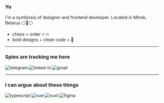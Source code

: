 ### Yo

I'm a symbiosis of designer and frontend developer. Located in Minsk, Belarus ⚪🔴⚪

- chaos + order = 🔥
- bold designs + clean code = 🖤

---

### Spies are tracking me here
[<img align="left" alt="telegram" src="https://img.shields.io/badge/telegram-%232a9fd9.svg?&style=for-the-badge&logo=telegram" />](https://t.me/pyncz/)
[<img align="left" alt="linked-in" src="https://img.shields.io/badge/linkedin-%230077B5.svg?&style=for-the-badge&logo=linkedin&logoColor=white" />](https://www.linkedin.com/in/pyncz/)
[<img align="left" alt="gmail" src="https://img.shields.io/badge/gmail-%23212121.svg?&style=for-the-badge&logo=gmail" />](mailto:pyncz.dev@gmail.com)

<br/>

---

### I can argue about these things
<img align="left" alt="typescript" src="https://img.shields.io/badge/typescript%20-%232f74c0.svg?&style=for-the-badge&logo=typescript&logoColor=white" />
<img align="left" alt="vue" src="https://img.shields.io/badge/vue%20-%233fb27f.svg?&style=for-the-badge&logo=vue.js&logoColor=white" />
<img align="left" alt="nuxt" src="https://img.shields.io/badge/nuxt%20-%2300c58e.svg?&style=for-the-badge&logo=nuxt.js&logoColor=white" />
<img align="left" alt="figma" src="https://img.shields.io/badge/figma%20-%23212121.svg?&style=for-the-badge&logo=figma&logoColor=white" />

<br/>
